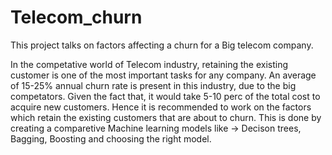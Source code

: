 # Telecom_churn
This project talks on factors affecting a churn for a Big telecom company.

In the competative world of Telecom industry, retaining the existing customer is one of the most important tasks for any company. An average of 15-25% annual churn
rate is present in this industry, due to the big competators. Given the fact that, it would take 5-10 perc of the total cost to acquire new customers. Hence it is 
recommended to work on the factors which retain the existing customers that are about to churn. This is done by creating  a comparetive Machine learning models like ->
Decison trees, Bagging, Boosting and choosing the right model.
